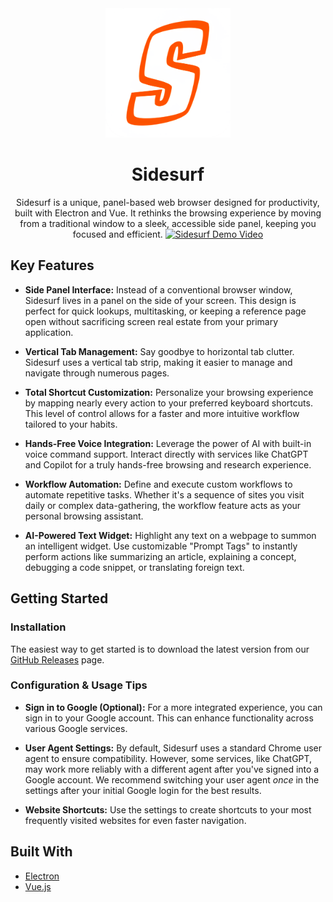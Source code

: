 <div align="center">
  <img src="Icons/logo.png" alt="Sidesurf Logo" width="200"/>
</div>
<div align="center">
 <h1>Sidesurf</h1>
Sidesurf is a unique, panel-based web browser designed for productivity, built with Electron and Vue. It rethinks the browsing experience by moving from a traditional window to a sleek, accessible side panel, keeping you focused and efficient.


<a href="https://youtu.be/VLCs1Ls3G5I?si=y5CkGHSTGPBn3UN6" target="_blank">
 <img src="http://img.youtube.com/vi/VLCs1Ls3G5I/0.jpg" alt="Sidesurf Demo Video" width="560" height="315" />
</a>
</div>

## Key Features

- **Side Panel Interface:** Instead of a conventional browser window, Sidesurf lives in a panel on the side of your screen. This design is perfect for quick lookups, multitasking, or keeping a reference page open without sacrificing screen real estate from your primary application.

- **Vertical Tab Management:** Say goodbye to horizontal tab clutter. Sidesurf uses a vertical tab strip, making it easier to manage and navigate through numerous pages.

- **Total Shortcut Customization:** Personalize your browsing experience by mapping nearly every action to your preferred keyboard shortcuts. This level of control allows for a faster and more intuitive workflow tailored to your habits.

- **Hands-Free Voice Integration:** Leverage the power of AI with built-in voice command support. Interact directly with services like ChatGPT and Copilot for a truly hands-free browsing and research experience.

- **Workflow Automation:** Define and execute custom workflows to automate repetitive tasks. Whether it's a sequence of sites you visit daily or complex data-gathering, the workflow feature acts as your personal browsing assistant.

- **AI-Powered Text Widget:** Highlight any text on a webpage to summon an intelligent widget. Use customizable "Prompt Tags" to instantly perform actions like summarizing an article, explaining a concept, debugging a code snippet, or translating foreign text.

## Getting Started

### Installation
The easiest way to get started is to download the latest version from our [GitHub Releases](https://github.com/Punit-Dethe/SideSurf/releases) page.

### Configuration & Usage Tips

*   **Sign in to Google (Optional):** For a more integrated experience, you can sign in to your Google account. This can enhance functionality across various Google services.

*   **User Agent Settings:** By default, Sidesurf uses a standard Chrome user agent to ensure compatibility. However, some services, like ChatGPT, may work more reliably with a different agent after you've signed into a Google account. We recommend switching your user agent *once* in the settings after your initial Google login for the best results.

*   **Website Shortcuts:** Use the settings to create shortcuts to your most frequently visited websites for even faster navigation.

## Built With

* [Electron](https://www.electronjs.org/)
* [Vue.js](https://vuejs.org/) 